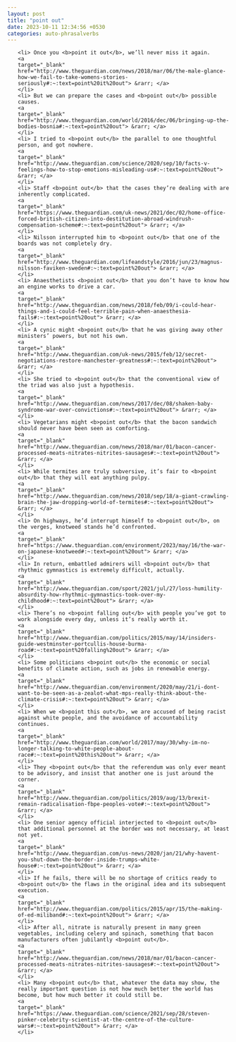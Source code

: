 ```yaml
---
layout: post
title: "point out"
date: 2023-10-11 12:34:56 +0530
categories: auto-phrasalverbs
---
```

<ol>

    <li> Once you <b>point it out</b>, we’ll never miss it again.
    <a 
    target="_blank" 
    href="http://www.theguardian.com/news/2018/mar/06/the-male-glance-how-we-fail-to-take-womens-stories-seriously#:~:text=point%20it%20out"> &rarr; </a>
    </li>
    <li> But we can prepare the cases and <b>point out</b> possible causes.
    <a 
    target="_blank" 
    href="http://www.theguardian.com/world/2016/dec/06/bringing-up-the-bodies-bosnia#:~:text=point%20out"> &rarr; </a>
    </li>
    <li> I tried to <b>point out</b> the parallel to one thoughtful person, and got nowhere.
    <a 
    target="_blank" 
    href="http://www.theguardian.com/science/2020/sep/10/facts-v-feelings-how-to-stop-emotions-misleading-us#:~:text=point%20out"> &rarr; </a>
    </li>
    <li> Staff <b>point out</b> that the cases they’re dealing with are inherently complicated.
    <a 
    target="_blank" 
    href="https://www.theguardian.com/uk-news/2021/dec/02/home-office-forced-british-citizen-into-destitution-abroad-windrush-compensation-scheme#:~:text=point%20out"> &rarr; </a>
    </li>
    <li> Nilsson interrupted him to <b>point out</b> that one of the boards was not completely dry.
    <a 
    target="_blank" 
    href="http://www.theguardian.com/lifeandstyle/2016/jun/23/magnus-nilsson-faviken-sweden#:~:text=point%20out"> &rarr; </a>
    </li>
    <li> Anaesthetists <b>point out</b> that you don’t have to know how an engine works to drive a car.
    <a 
    target="_blank" 
    href="http://www.theguardian.com/news/2018/feb/09/i-could-hear-things-and-i-could-feel-terrible-pain-when-anaesthesia-fails#:~:text=point%20out"> &rarr; </a>
    </li>
    <li> A cynic might <b>point out</b> that he was giving away other ministers’ powers, but not his own.
    <a 
    target="_blank" 
    href="http://www.theguardian.com/uk-news/2015/feb/12/secret-negotiations-restore-manchester-greatness#:~:text=point%20out"> &rarr; </a>
    </li>
    <li> She tried to <b>point out</b> that the conventional view of the triad was also just a hypothesis.
    <a 
    target="_blank" 
    href="http://www.theguardian.com/news/2017/dec/08/shaken-baby-syndrome-war-over-convictions#:~:text=point%20out"> &rarr; </a>
    </li>
    <li> Vegetarians might <b>point out</b> that the bacon sandwich should never have been seen as comforting.
    <a 
    target="_blank" 
    href="http://www.theguardian.com/news/2018/mar/01/bacon-cancer-processed-meats-nitrates-nitrites-sausages#:~:text=point%20out"> &rarr; </a>
    </li>
    <li> While termites are truly subversive, it’s fair to <b>point out</b> that they will eat anything pulpy.
    <a 
    target="_blank" 
    href="http://www.theguardian.com/news/2018/sep/18/a-giant-crawling-brain-the-jaw-dropping-world-of-termites#:~:text=point%20out"> &rarr; </a>
    </li>
    <li> On highways, he’d interrupt himself to <b>point out</b>, on the verges, knotweed stands he’d confronted.
    <a 
    target="_blank" 
    href="https://www.theguardian.com/environment/2023/may/16/the-war-on-japanese-knotweed#:~:text=point%20out"> &rarr; </a>
    </li>
    <li> In return, embattled admirers will <b>point out</b> that rhythmic gymnastics is extremely difficult, actually.
    <a 
    target="_blank" 
    href="http://www.theguardian.com/sport/2021/jul/27/loss-humility-absurdity-how-rhythmic-gymnastics-took-over-my-childhood#:~:text=point%20out"> &rarr; </a>
    </li>
    <li> There’s no <b>point falling out</b> with people you’ve got to work alongside every day, unless it’s really worth it.
    <a 
    target="_blank" 
    href="http://www.theguardian.com/politics/2015/may/14/insiders-guide-westminster-portcullis-house-burma-road#:~:text=point%20falling%20out"> &rarr; </a>
    </li>
    <li> Some politicians <b>point out</b> the economic or social benefits of climate action, such as jobs in renewable energy.
    <a 
    target="_blank" 
    href="http://www.theguardian.com/environment/2020/may/21/i-dont-want-to-be-seen-as-a-zealot-what-mps-really-think-about-the-climate-crisis#:~:text=point%20out"> &rarr; </a>
    </li>
    <li> When we <b>point this out</b>, we are accused of being racist against white people, and the avoidance of accountability continues.
    <a 
    target="_blank" 
    href="http://www.theguardian.com/world/2017/may/30/why-im-no-longer-talking-to-white-people-about-race#:~:text=point%20this%20out"> &rarr; </a>
    </li>
    <li> They <b>point out</b> that the referendum was only ever meant to be advisory, and insist that another one is just around the corner.
    <a 
    target="_blank" 
    href="http://www.theguardian.com/politics/2019/aug/13/brexit-remain-radicalisation-fbpe-peoples-vote#:~:text=point%20out"> &rarr; </a>
    </li>
    <li> One senior agency official interjected to <b>point out</b> that additional personnel at the border was not necessary, at least not yet.
    <a 
    target="_blank" 
    href="http://www.theguardian.com/us-news/2020/jan/21/why-havent-you-shut-down-the-border-inside-trumps-white-house#:~:text=point%20out"> &rarr; </a>
    </li>
    <li> If he fails, there will be no shortage of critics ready to <b>point out</b> the flaws in the original idea and its subsequent execution.
    <a 
    target="_blank" 
    href="http://www.theguardian.com/politics/2015/apr/15/the-making-of-ed-miliband#:~:text=point%20out"> &rarr; </a>
    </li>
    <li> After all, nitrate is naturally present in many green vegetables, including celery and spinach, something that bacon manufacturers often jubilantly <b>point out</b>.
    <a 
    target="_blank" 
    href="http://www.theguardian.com/news/2018/mar/01/bacon-cancer-processed-meats-nitrates-nitrites-sausages#:~:text=point%20out"> &rarr; </a>
    </li>
    <li> Many <b>point out</b> that, whatever the data may show, the really important question is not how much better the world has become, but how much better it could still be.
    <a 
    target="_blank" 
    href="https://www.theguardian.com/science/2021/sep/28/steven-pinker-celebrity-scientist-at-the-centre-of-the-culture-wars#:~:text=point%20out"> &rarr; </a>
    </li>